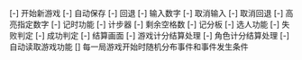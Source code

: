 [-] 开始新游戏
[-] 自动保存
[-] 回退
[-] 输入数字
[-] 取消输入
[-] 取消回退
[-] 高亮指定数字
[-] 记时功能
[-] 计步器
[-] 剩余空格数
[-] 记分板
[-] 选人功能
[-] 失败判定
[-] 成功判定
[-] 结算画面
[-] 游戏计分结算处理
[-] 角色计分结算处理
[-] 自动读取游戏功能
[] 每一局游戏开始时随机分布事件和事件发生条件
